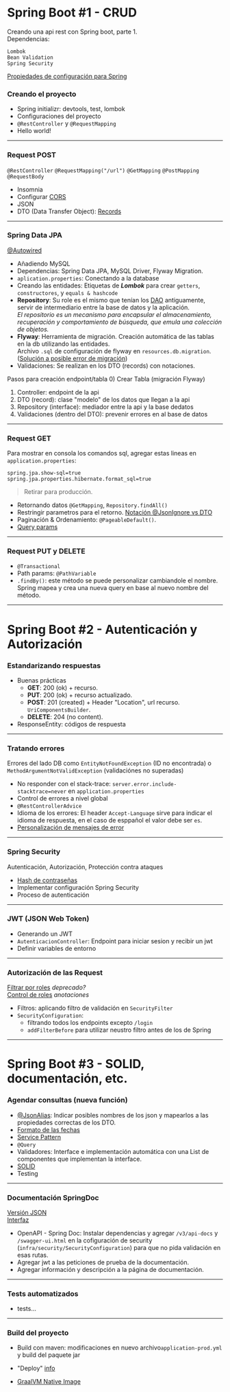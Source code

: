 # Spring Boot #1 - CRUD
Creando una api rest con Spring boot, parte 1.<br>
Dependencias:<br>
```
Lombok
Bean Validation
Spring Security
```
[Propiedades de configuración para Spring](https://docs.spring.io/spring-boot/docs/current/reference/html/application-properties.html)

### Creando el proyecto
* Spring initializr: devtools, test, lombok
* Configuraciones del proyecto
* `@RestController` y `@RequestMapping`
* Hello world!

---
### Request POST
`@RestController` `@RequestMapping("/url")` `@GetMapping` `@PostMapping` `@RequestBody`
* Insomnia
* Configurar [CORS](https://app.aluracursos.com/course/spring-boot-3-desarrollar-api-rest-java/task/83456)
* JSON
* DTO (Data Transfer Object): [Records](https://docs.oracle.com/en/java/javase/16/language/records.html#GUID-6699E26F-4A9B-4393-A08B-1E47D4B2D263)

---
### Spring Data JPA
[@Autowired](https://app.aluracursos.com/course/spring-boot-3-desarrollar-api-rest-java/task/84106)
* Añadiendo MySQL
* Dependencias: Spring Data JPA, MySQL Driver, Flyway Migration.
* `aplication.properties`: Conectando a la database 
* Creando las entidades: Etiquetas de **_Lombok_** para crear `getters`, `constructores`, y ``equals & hashcode``
* **Repository**: Su role es el mismo que tenían los [DAO](https://app.aluracursos.com/course/spring-boot-3-desarrollar-api-rest-java/task/83448) antiguamente, servir de intermediario entre la base de datos y la aplicación.
  <br>_El repositorio es un mecanismo para encapsular el almacenamiento, recuperación y comportamiento de búsqueda, que emula una colección de objetos._
* **Flyway**: Herramienta de migración. Creación automática de las tablas en la db utilizando 
las entidades. <br>Archivo `.sql` de configuración de flyway en `resources.db.migration`.
  ([Solución a posible error de migración](https://app.aluracursos.com/course/spring-boot-3-desarrollar-api-rest-java/task/83460))
* Validaciones: Se realizan en los DTO (records) con notaciones.

Pasos para creación endpoint/tabla
0) Crear Tabla (migración Flyway)
1) Controller: endpoint de la api
2) DTO (record): clase "modelo" de los datos que llegan a la api
3) Repository (interface): mediador entre la api y la base dedatos
4) Validaciones (dentro del DTO): prevenir errores en al base de datos

---
### Request GET
Para mostrar en consola los comandos sql, agregar estas lineas en `application.properties`:

```
spring.jpa.show-sql=true
spring.jpa.properties.hibernate.format_sql=true
```
> Retirar para producción.

* Retornando datos `@GetMapping`, `Repository.findAll()`
* Restringir parametros para el retorno. [Notación @JsonIgnore vs DTO](https://app.aluracursos.com/course/spring-boot-3-desarrollar-api-rest-java/task/83450)
* Paginación & Ordenamiento: `@PageableDefault()`. 
* [Query params](https://app.aluracursos.com/course/spring-boot-3-desarrollar-api-rest-java/task/83451)


---
### Request PUT y DELETE
* `@Transactional`
* Path params: `@PathVariable`
* `.findBy()`: este método se puede personalizar cambiandole el nombre. Spring mapea y crea una nueva query en base al nuevo nombre del método.

--- 
# Spring Boot #2 - Autenticación y Autorización

### Estandarizando respuestas
* Buenas prácticas
  * **GET**: 200 (ok) + recurso.
  * **PUT**: 200 (ok) + recurso actualizado.
  * **POST**: 201 (created) + Header "Location", url recurso. `UriComponentsBuilder`.
  * **DELETE**: 204 (no content).
* ResponseEntity: códigos de respuesta

---
### Tratando errores
Errores del lado DB como `EntityNotFoundException` (ID no encontrada) o `MethodArgumentNotValidException` (validaciónes no superadas) 
* No responder con el stack-trace: `server.error.include-stacktrace=never` en `application.properties`
* Control de errores a nivel global
* `@RestControllerAdvice`
* Idioma de los errores: El header `Accept-Language` sirve para indicar el idioma de respuesta, en el caso de esppañol el valor debe ser `es`.
* [Personalización de mensajes de error](https://app.aluracursos.com/course/spring-boot-3-aplique-practicas-proteja-api-rest/task/83812)

---
### Spring Security
Autenticación, Autorización, Protección contra ataques
* [Hash de contraseñas](https://app.aluracursos.com/course/spring-boot-3-aplique-practicas-proteja-api-rest/task/83814)
* Implementar configuración Spring Security
* Proceso de autenticación

---
### JWT (JSON Web Token)
* Generando un JWT
* `AutenticacionController`: Endpoint para iniciar sesion y recibir un jwt
* Definir variables de entorno

---
### Autorización de las Request
[Filtrar por roles](https://app.aluracursos.com/course/spring-boot-3-aplique-practicas-proteja-api-rest/task/83820) _deprecado?_
<br>
[Control de roles](https://app.aluracursos.com/course/spring-boot-3-aplique-practicas-proteja-api-rest/task/83821) _anotaciones_
* Filtros: aplicando filtro de validación en `SecurityFilter`
* `SecurityConfiguration`: 
  * filtrando todos los endpoints excepto `/login`
  * `addFilterBefore` para utilizar neustro filtro antes de los de Spring

---
# Spring Boot #3 - SOLID, documentación, etc.

### Agendar consultas (nueva función)
* [@JsonAlias](https://app.aluracursos.com/course/spring-boot-3-api-para-su-implementacion/task/84620): Indicar posibles nombres de los json y mapearlos a las propiedades correctas de los DTO.
* [Formato de las fechas](https://app.aluracursos.com/course/spring-boot-3-api-para-su-implementacion/task/84621)
* [Service Pattern](https://app.aluracursos.com/course/spring-boot-3-api-para-su-implementacion/task/84622)
* `@Query`
* Validadores: Interface e implementación automática con una List de componentes que implementan la interface.
* [SOLID](https://app.aluracursos.com/course/spring-boot-3-api-para-su-implementacion/task/84623)
* Testing

---
### Documentación SpringDoc
[Versión JSON](http://localhost:8080/v3/api-docs)<br>
[Interfaz](http://localhost:8080/swagger-ui/index.html)
* OpenAPI - Spring Doc: Instalar dependencias y agregar `/v3/api-docs` y `/swagger-ui.html` en la cofiguración de security (`infra/security/SecurityConfiguration`) para que no pida validación en esas rutas.
* Agregar jwt a las peticiones de prueba de la documentación.
* Agregar información y descripción a la página de documentación.

---
### Tests automatizados
* tests...

--- 
### Build del proyecto
* Build con maven: modificaciones en nuevo archivo`application-prod.yml` y build del paquete jar

* "Deploy" [info](https://app.aluracursos.com/course/spring-boot-3-api-para-su-implementacion/task/84627)
* [GraalVM Native Image](https://app.aluracursos.com/course/spring-boot-3-api-para-su-implementacion/task/84628)